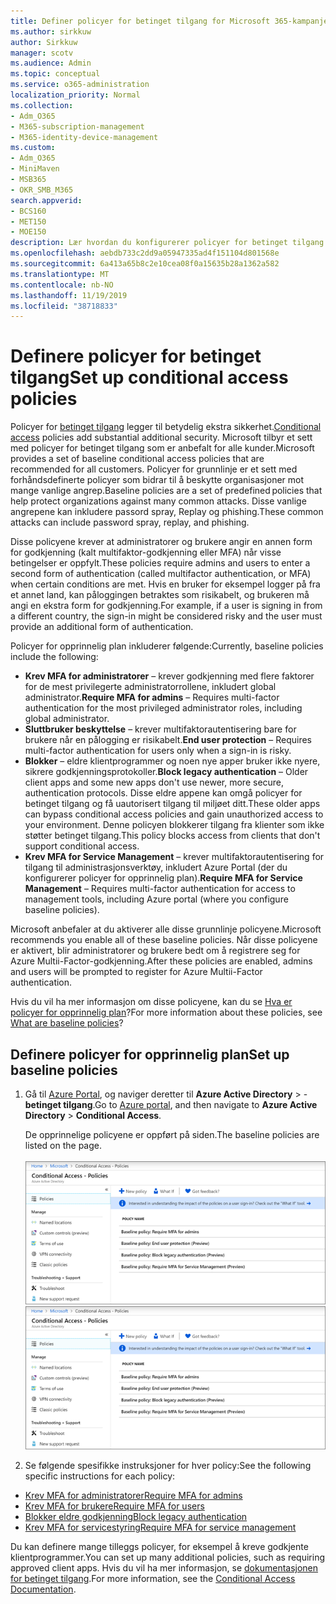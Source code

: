```yaml
---
title: Definer policyer for betinget tilgang for Microsoft 365-kampanjer
ms.author: sirkkuw
author: Sirkkuw
manager: scotv
ms.audience: Admin
ms.topic: conceptual
ms.service: o365-administration
localization_priority: Normal
ms.collection:
- Adm_O365
- M365-subscription-management
- M365-identity-device-management
ms.custom:
- Adm_O365
- MiniMaven
- MSB365
- OKR_SMB_M365
search.appverid:
- BCS160
- MET150
- MOE150
description: Lær hvordan du konfigurerer policyer for betinget tilgang for Microsoft 365-kampanjer.
ms.openlocfilehash: aebdb733c2dd9a05947335ad4f151104d801568e
ms.sourcegitcommit: 6a413a65b8c2e10cea08f0a15635b28a1362a582
ms.translationtype: MT
ms.contentlocale: nb-NO
ms.lasthandoff: 11/19/2019
ms.locfileid: "38718833"
---
```

# <a name="set-up-conditional-access-policies"></a><span data-ttu-id="07ff1-103">Definere policyer for betinget tilgang</span><span class="sxs-lookup"><span data-stu-id="07ff1-103">Set up conditional access policies</span></span>

<span data-ttu-id="07ff1-104">Policyer for [betinget tilgang](https://docs.microsoft.com/azure/active-directory/conditional-access/overview) legger til betydelig ekstra sikkerhet.</span><span class="sxs-lookup"><span data-stu-id="07ff1-104">[Conditional access](https://docs.microsoft.com/azure/active-directory/conditional-access/overview) policies add substantial additional security.</span></span> <span data-ttu-id="07ff1-105">Microsoft tilbyr et sett med policyer for betinget tilgang som er anbefalt for alle kunder.</span><span class="sxs-lookup"><span data-stu-id="07ff1-105">Microsoft provides a set of baseline conditional access policies that are recommended for all customers.</span></span> <span data-ttu-id="07ff1-106">Policyer for grunnlinje er et sett med forhåndsdefinerte policyer som bidrar til å beskytte organisasjoner mot mange vanlige angrep.</span><span class="sxs-lookup"><span data-stu-id="07ff1-106">Baseline policies are a set of predefined policies that help protect organizations against many common attacks.</span></span> <span data-ttu-id="07ff1-107">Disse vanlige angrepene kan inkludere passord spray, Replay og phishing.</span><span class="sxs-lookup"><span data-stu-id="07ff1-107">These common attacks can include password spray, replay, and phishing.</span></span>

<span data-ttu-id="07ff1-108">Disse policyene krever at administratorer og brukere angir en annen form for godkjenning (kalt multifaktor-godkjenning eller MFA) når visse betingelser er oppfylt.</span><span class="sxs-lookup"><span data-stu-id="07ff1-108">These policies require admins and users to enter a second form of authentication (called multifactor authentication, or MFA) when certain conditions are met.</span></span> <span data-ttu-id="07ff1-109">Hvis en bruker for eksempel logger på fra et annet land, kan påloggingen betraktes som risikabelt, og brukeren må angi en ekstra form for godkjenning.</span><span class="sxs-lookup"><span data-stu-id="07ff1-109">For example, if a user is signing in from a different country, the sign-in might be considered risky and the user must provide an additional form of authentication.</span></span> 

<span data-ttu-id="07ff1-110">Policyer for opprinnelig plan inkluderer følgende:</span><span class="sxs-lookup"><span data-stu-id="07ff1-110">Currently, baseline policies include the following:</span></span>
- <span data-ttu-id="07ff1-111">**Krev MFA for administratorer** &ndash; krever godkjenning med flere faktorer for de mest privilegerte administratorrollene, inkludert global administrator.</span><span class="sxs-lookup"><span data-stu-id="07ff1-111">**Require MFA for admins** &ndash; Requires multi-factor authentication for the most privileged administrator roles, including global administrator.</span></span>
- <span data-ttu-id="07ff1-112">**Sluttbruker beskyttelse** &ndash; krever multifaktorautentisering bare for brukere når en pålogging er risikabelt.</span><span class="sxs-lookup"><span data-stu-id="07ff1-112">**End user protection** &ndash; Requires multi-factor authentication for users only when a sign-in is risky.</span></span> 
- <span data-ttu-id="07ff1-113">**Blokker** &ndash; eldre klientprogrammer og noen nye apper bruker ikke nyere, sikrere godkjenningsprotokoller.</span><span class="sxs-lookup"><span data-stu-id="07ff1-113">**Block legacy authentication** &ndash; Older client apps and some new apps don't use newer, more secure, authentication protocols.</span></span> <span data-ttu-id="07ff1-114">Disse eldre appene kan omgå policyer for betinget tilgang og få uautorisert tilgang til miljøet ditt.</span><span class="sxs-lookup"><span data-stu-id="07ff1-114">These older apps can bypass conditional access policies and gain unauthorized access to your environment.</span></span> <span data-ttu-id="07ff1-115">Denne policyen blokkerer tilgang fra klienter som ikke støtter betinget tilgang.</span><span class="sxs-lookup"><span data-stu-id="07ff1-115">This policy blocks access from clients that don't support conditional access.</span></span> 
- <span data-ttu-id="07ff1-116">**Krev MFA for Service Management** &ndash; krever multifaktorautentisering for tilgang til administrasjonsverktøy, inkludert Azure Portal (der du konfigurerer policyer for opprinnelig plan).</span><span class="sxs-lookup"><span data-stu-id="07ff1-116">**Require MFA for Service Management** &ndash; Requires multi-factor authentication for access to management tools, including Azure portal (where you configure baseline policies).</span></span> 

<span data-ttu-id="07ff1-117">Microsoft anbefaler at du aktiverer alle disse grunnlinje policyene.</span><span class="sxs-lookup"><span data-stu-id="07ff1-117">Microsoft recommends you enable all of these baseline policies.</span></span> <span data-ttu-id="07ff1-118">Når disse policyene er aktivert, blir administratorer og brukere bedt om å registrere seg for Azure Multii-Factor-godkjenning.</span><span class="sxs-lookup"><span data-stu-id="07ff1-118">After these policies are enabled, admins and users will be prompted to register for Azure Multii-Factor authentication.</span></span>

<span data-ttu-id="07ff1-119">Hvis du vil ha mer informasjon om disse policyene, kan du se [Hva er policyer for opprinnelig plan](https://docs.microsoft.com/azure/active-directory/conditional-access/concept-baseline-protection)?</span><span class="sxs-lookup"><span data-stu-id="07ff1-119">For more information about these policies, see [What are baseline policies](https://docs.microsoft.com/azure/active-directory/conditional-access/concept-baseline-protection)?</span></span>


## <a name="set-up-baseline-policies"></a><span data-ttu-id="07ff1-120">Definere policyer for opprinnelig plan</span><span class="sxs-lookup"><span data-stu-id="07ff1-120">Set up baseline policies</span></span>

1. <span data-ttu-id="07ff1-121">Gå til [Azure Portal](https://portal.azure.com), og naviger deretter til **Azure Active Directory** \> - **betinget tilgang**.</span><span class="sxs-lookup"><span data-stu-id="07ff1-121">Go to [Azure portal](https://portal.azure.com), and then navigate to **Azure Active Directory** \> **Conditional Access**.</span></span>
    
    <span data-ttu-id="07ff1-122">De opprinnelige policyene er oppført på siden.</span><span class="sxs-lookup"><span data-stu-id="07ff1-122">The baseline policies are listed on the page.</span></span> <br/> <br/>
    <span data-ttu-id="07ff1-123">![Side som viser en liste over opprinnelige policyer for betinget tilgang.](media/baslinepolicies.png)</span><span class="sxs-lookup"><span data-stu-id="07ff1-123">![Page that lists baseline policies for conditional access.](media/baslinepolicies.png)</span></span>
1. <span data-ttu-id="07ff1-124">Se følgende spesifikke instruksjoner for hver policy:</span><span class="sxs-lookup"><span data-stu-id="07ff1-124">See the following specific instructions for each policy:</span></span>

  - [<span data-ttu-id="07ff1-125">Krev MFA for administratorer</span><span class="sxs-lookup"><span data-stu-id="07ff1-125">Require MFA for admins</span></span>](https://docs.microsoft.com/azure/active-directory/conditional-access/howto-baseline-protect-administrators)
- [<span data-ttu-id="07ff1-126">Krev MFA for brukere</span><span class="sxs-lookup"><span data-stu-id="07ff1-126">Require MFA for users</span></span>](https://docs.microsoft.com/azure/active-directory/conditional-access/howto-baseline-protect-end-users)  
 - [<span data-ttu-id="07ff1-127">Blokker eldre godkjenning</span><span class="sxs-lookup"><span data-stu-id="07ff1-127">Block legacy authentication</span></span>](https://docs.microsoft.com/azure/active-directory/conditional-access/howto-baseline-protect-legacy-auth)
  - [<span data-ttu-id="07ff1-128">Krev MFA for servicestyring</span><span class="sxs-lookup"><span data-stu-id="07ff1-128">Require MFA for service management</span></span>](https://docs.microsoft.com/azure/active-directory/conditional-access/howto-baseline-protect-azure)

<span data-ttu-id="07ff1-129">Du kan definere mange tilleggs policyer, for eksempel å kreve godkjente klientprogrammer.</span><span class="sxs-lookup"><span data-stu-id="07ff1-129">You can set up many additional policies, such as requiring approved client apps.</span></span> <span data-ttu-id="07ff1-130">Hvis du vil ha mer informasjon, se [dokumentasjonen for betinget tilgang](https://docs.microsoft.com/azure/active-directory/conditional-access/).</span><span class="sxs-lookup"><span data-stu-id="07ff1-130">For more information, see the [Conditional Access Documentation](https://docs.microsoft.com/azure/active-directory/conditional-access/).</span></span>
